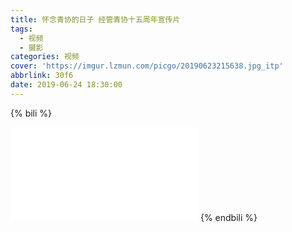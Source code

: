 ```yaml
---
title: 怀念青协的日子 经管青协十五周年宣传片
tags:
  - 视频
  - 摄影
categories: 视频
cover: 'https://imgur.lzmun.com/picgo/20190623215638.jpg_itp'
abbrlink: 30f6
date: 2019-06-24 18:30:00
---
```


{% bili %}
  <iframe src="//player.bilibili.com/player.html?aid=56764936&cid=56764936" scrolling="no" border="0" frameborder="no" framespacing="0" allowfullscreen="true"> </iframe>
{% endbili %}